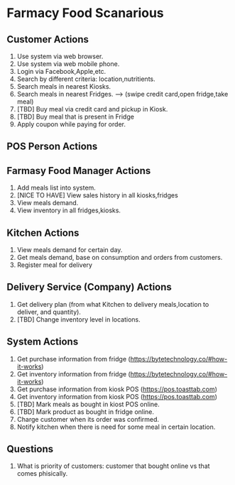 # Farmacy Food Scanarious

## Customer Actions
1. Use system via web browser.
1. Use system via web mobile phone.
1. Login via Facebook,Apple,etc.
1. Search by different criteria: location,nutritients.
1. Search meals in nearest Kiosks. 
1. Search meals in nearest Fridges. --> (swipe credit card,open fridge,take meal)
1. [TBD] Buy meal via credit card and pickup in Kiosk.
1. [TBD] Buy meal that is present in Fridge
1. Apply coupon while paying for order.

## POS Person Actions

## Farmasy Food Manager Actions
1. Add meals list into system.
1. [NICE TO HAVE] View sales history in all kiosks,fridges
1. View meals demand.
1. View inventory in all fridges,kiosks.

## Kitchen Actions
1. View meals demand for certain day.
1. Get meals demand, base on consumption and orders from customers.
1. Register meal for delivery

## Delivery Service (Company) Actions
1. Get delivery plan (from what Kitchen to delivery meals,location to deliver, and quantity).
1. [TBD] Change inventory level in locations.

## System Actions
1. Get purchase information from fridge (https://bytetechnology.co/#how-it-works)
1. Get inventory information from fridge (https://bytetechnology.co/#how-it-works)
1. Get purchase information from kiosk POS (https://pos.toasttab.com)
1. Get inventory information from kiosk POS (https://pos.toasttab.com)
1. [TBD] Mark meals as bought in kiost POS online.
1. [TBD] Mark product as bought in fridge online.
1. Charge customer when its order was confirmed. 
1. Notify kitchen when there is need for some meal in certain location.


## Questions
1. What is priority of customers: customer that bought online vs that comes phisically.